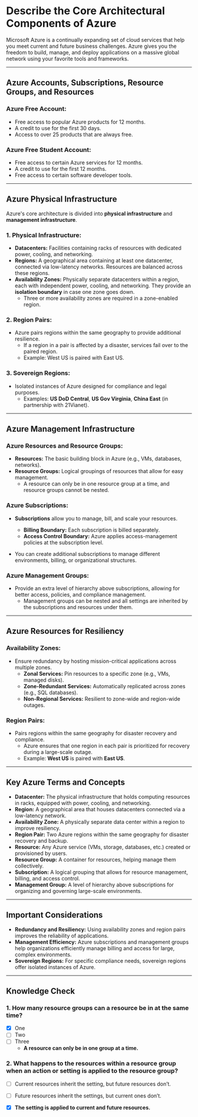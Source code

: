 # Describe the Core Architectural Components of Azure 

Microsoft Azure is a continually expanding set of cloud services that help you meet current and future business challenges. Azure gives you the freedom to build, manage, and deploy applications on a massive global network using your favorite tools and frameworks.

---

## Azure Accounts, Subscriptions, Resource Groups, and Resources

### **Azure Free Account:**
- Free access to popular Azure products for 12 months.
- A credit to use for the first 30 days.
- Access to over 25 products that are always free.

### **Azure Free Student Account:**
- Free access to certain Azure services for 12 months.
- A credit to use for the first 12 months.
- Free access to certain software developer tools.

---

## Azure Physical Infrastructure

Azure's core architecture is divided into **physical infrastructure** and **management infrastructure**.

### **1. Physical Infrastructure:**
- **Datacenters:** Facilities containing racks of resources with dedicated power, cooling, and networking.
- **Regions:** A geographical area containing at least one datacenter, connected via low-latency networks. Resources are balanced across these regions.
- **Availability Zones:** Physically separate datacenters within a region, each with independent power, cooling, and networking. They provide an **isolation boundary** in case one zone goes down.
  - Three or more availability zones are required in a zone-enabled region.
  
### **2. Region Pairs:**
- Azure pairs regions within the same geography to provide additional resilience.
  - If a region in a pair is affected by a disaster, services fail over to the paired region.
  - Example: West US is paired with East US.
  
### **3. Sovereign Regions:**
- Isolated instances of Azure designed for compliance and legal purposes.
  - Examples: **US DoD Central**, **US Gov Virginia**, **China East** (in partnership with 21Vianet).

---

## Azure Management Infrastructure

### **Azure Resources and Resource Groups:**
- **Resources:** The basic building block in Azure (e.g., VMs, databases, networks).
- **Resource Groups:** Logical groupings of resources that allow for easy management.
  - A resource can only be in one resource group at a time, and resource groups cannot be nested.

### **Azure Subscriptions:**
- **Subscriptions** allow you to manage, bill, and scale your resources.
  - **Billing Boundary:** Each subscription is billed separately.
  - **Access Control Boundary:** Azure applies access-management policies at the subscription level.
  
- You can create additional subscriptions to manage different environments, billing, or organizational structures.

### **Azure Management Groups:**
- Provide an extra level of hierarchy above subscriptions, allowing for better access, policies, and compliance management.
  - Management groups can be nested and all settings are inherited by the subscriptions and resources under them.

---

## Azure Resources for Resiliency

### **Availability Zones:**
- Ensure redundancy by hosting mission-critical applications across multiple zones.
  - **Zonal Services:** Pin resources to a specific zone (e.g., VMs, managed disks).
  - **Zone-Redundant Services:** Automatically replicated across zones (e.g., SQL databases).
  - **Non-Regional Services:** Resilient to zone-wide and region-wide outages.

### **Region Pairs:**
- Pairs regions within the same geography for disaster recovery and compliance.
  - Azure ensures that one region in each pair is prioritized for recovery during a large-scale outage.
  - Example: **West US** is paired with **East US**.

---

## Key Azure Terms and Concepts

- **Datacenter:** The physical infrastructure that holds computing resources in racks, equipped with power, cooling, and networking.
- **Region:** A geographical area that houses datacenters connected via a low-latency network.
- **Availability Zone:** A physically separate data center within a region to improve resiliency.
- **Region Pair:** Two Azure regions within the same geography for disaster recovery and backup.
- **Resource:** Any Azure service (VMs, storage, databases, etc.) created or provisioned by users.
- **Resource Group:** A container for resources, helping manage them collectively.
- **Subscription:** A logical grouping that allows for resource management, billing, and access control.
- **Management Group:** A level of hierarchy above subscriptions for organizing and governing large-scale environments.

---

## Important Considerations

- **Redundancy and Resiliency:** Using availability zones and region pairs improves the reliability of applications.
- **Management Efficiency:** Azure subscriptions and management groups help organizations efficiently manage billing and access for large, complex environments.
- **Sovereign Regions:** For specific compliance needs, sovereign regions offer isolated instances of Azure.

--- 

## Knowledge Check



### 1. How many resource groups can a resource be in at the same time?
- [x] One
- [ ] Two
- [ ] Three
  - **A resource can only be in one group at a time.**

### 2. What happens to the resources within a resource group when an action or setting is applied to the resource group?
- [ ] Current resources inherit the setting, but future resources don’t.
- [ ] Future resources inherit the settings, but current ones don’t.
- [x] **The setting is applied to current and future resources.**


